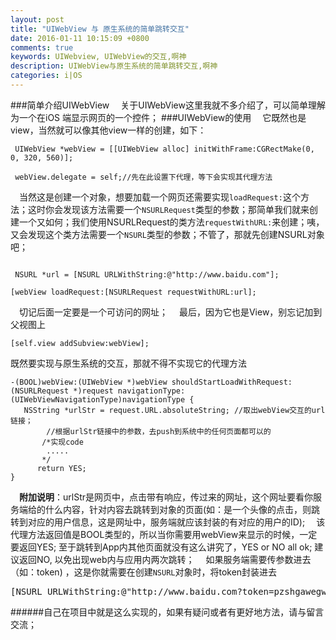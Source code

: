 ```yaml
---
layout: post
title: "UIWebView 与 原生系统的简单跳转交互"
date: 2016-01-11 10:15:09 +0800
comments: true
keywords: UIWebview, UIWebView的交互,啊神
description: UIWebView与原生系统的简单跳转交互,啊神
categories: i|OS
---
```

###简单介绍UIWebView
 关于UIWebView这里我就不多介绍了，可以简单理解为一个在iOS 端显示网页的一个控件；
###UIWebView的使用
 它既然也是view，当然就可以像其他view一样的创建，如下：
<pre><code> UIWebView *webView = [[UIWebView alloc] initWithFrame:CGRectMake(0, 0, 320, 560)];

 webView.delegate = self;//先在此设置下代理，等下会实现其代理方法</code></pre>
 <!--more-->
 当然这是创建一个对象，想要加载一个网页还需要实现`loadRequest:`这个方法；这时你会发现该方法需要一个`NSURLRequest`类型的参数；那简单我们就来创建一个又如何；我们使用NSURLRequest的类方法`requestWithURL:`来创建；咦，又会发现这个类方法需要一个`NSURL`类型的参数；不管了，那就先创建NSURL对象吧；
<pre><code>
 NSURL *url = [NSURL URLWithString:@"http://www.baidu.com"];

[webView loadRequest:[NSURLRequest requestWithURL:url];</code></pre>
 切记后面一定要是一个可访问的网址；
 最后，因为它也是View，别忘记加到父视图上
<pre><code>[self.view addSubview:webView];</code></pre>
既然要实现与原生系统的交互，那就不得不实现它的代理方法
<pre><code>-(BOOL)webView:(UIWebView *)webView shouldStartLoadWithRequest:(NSURLRequest *)request navigationType:(UIWebViewNavigationType)navigationType {
   NSString *urlStr = request.URL.absoluteString; //取出webView交互的url链接；
        //根据urlStr链接中的参数，去push到系统中的任何页面都可以的
       /*实现code
        .....
       */
      return YES;
}</code></pre>
 <b>附加说明</b>：urlStr是网页中，点击带有响应，传过来的网址，这个网址要看你服务端给的什么内容，针对内容去跳转到对象的页面(如：是一个头像的点击，则跳转到对应的用户信息，这是网址中，服务端就应该封装的有对应的用户的ID);
 该代理方法返回值是BOOL类型的，所以当你需要用webView来显示的时候，一定要返回YES; 至于跳转到App内其他页面就没有这么讲究了，YES or NO all ok; 建议返回NO, 以免出现web内与应用内两次跳转；
 如果服务端需要传参数进去（如：token) ，这是你就需要在创建`NSURL`对象时，将token封装进去
<pre>[NSURL URLWithString:@"http://www.baidu.com?token=pzshgawegwegeugiwef93i24"]</pre>
######自己在项目中就是这么实现的，如果有疑问或者有更好地方法，请与留言交流；